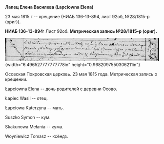**Лапец Елена Василева (Lapciowna Elena)**

23 мая 1815 г -- крещение (НИАБ 136-13-894, лист 92об, №28/1815-р
(ориг)).

**НИАБ 136-13-894:** Лист 92об. **Метрическая запись №28/1815-р
(ориг).**

![](./media/74adc476ea78cdc98376db8ae26455a57dedc4dd.png){width="6.496527777777778in"
height="0.9682097550306211in"}

Осовская Покровская церковь. 23 мая 1815 года. Метрическая запись о
крещении.

Łapciowna Elena -- дочь родителей с деревни Осовo.

Łapiec Wasil -- отец.

Łapciowa Katerzyna -- мать.

Suszko Symon -- кум.

Skakunowa Mełania -- кума.

Woyniewicz Tomasz -- ксёндз.
